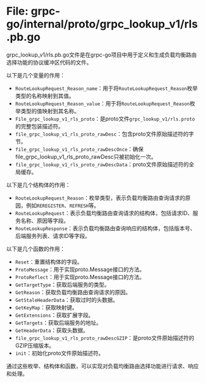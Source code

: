 # File: grpc-go/internal/proto/grpc_lookup_v1/rls.pb.go

grpc_lookup_v1/rls.pb.go文件是在grpc-go项目中用于定义和生成负载均衡路由选择功能的协议缓冲区代码的文件。

以下是几个变量的作用：

- `RouteLookupRequest_Reason_name`：用于将`RouteLookupRequest_Reason`枚举类型的名称映射到其值。
- `RouteLookupRequest_Reason_value`：用于将`RouteLookupRequest_Reason`枚举类型的值映射到其名称。
- `File_grpc_lookup_v1_rls_proto`：是proto文件`grpc_lookup_v1/rls.proto`的完整包装描述符。
- `file_grpc_lookup_v1_rls_proto_rawDesc`：包含proto文件原始描述符的字节。
- `file_grpc_lookup_v1_rls_proto_rawDescOnce`：确保file_grpc_lookup_v1_rls_proto_rawDesc只被初始化一次。
- `file_grpc_lookup_v1_rls_proto_rawDescData`：proto文件原始描述符的全局缓存。

以下是几个结构体的作用：

- `RouteLookupRequest_Reason`：枚举类型，表示负载均衡路由查询请求的原因，例如`REREGISTER`、`REFRESH`等。
- `RouteLookupRequest`：表示负载均衡路由查询请求的结构体，包括请求ID、服务名称、原因等字段。
- `RouteLookupResponse`：表示负载均衡路由查询响应的结构体，包括版本号、后端服务列表、请求ID等字段。

以下是几个函数的作用：

- `Reset`：重置结构体的字段。
- `ProtoMessage`：用于实现proto.Message接口的方法。
- `ProtoReflect`：用于实现proto.Message接口的方法。
- `GetTargetType`：获取后端服务的类型。
- `GetReason`：获取负载均衡路由查询请求的原因。
- `GetStaleHeaderData`：获取过时的头数据。
- `GetKeyMap`：获取映射键。
- `GetExtensions`：获取扩展字段。
- `GetTargets`：获取后端服务的地址。
- `GetHeaderData`：获取头数据。
- `file_grpc_lookup_v1_rls_proto_rawDescGZIP`：是proto文件原始描述符的GZIP压缩版本。
- `init`：初始化proto文件原始描述符。

通过这些枚举、结构体和函数，可以实现对负载均衡路由选择功能进行请求、响应和处理。

